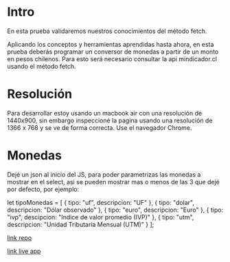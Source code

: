 # Intro

En esta prueba validaremos nuestros conocimientos del método fetch. 

Aplicando los conceptos y herramientas aprendidas hasta ahora, en esta prueba deberás programar un conversor de monedas a partir de un monto en pesos chilenos. Para esto será necesario consultar la api mindicador.cl usando el método fetch.


# Resolución

Para desarrollar estoy usando un macbook air con una resolución de 1440x900, sin embargo inspeccioné la pagina usando una resolución de 1366 x 768 y se ve de forma correcta. Use el navegador Chrome.

# Monedas
Dejé un json al inicio del JS, para poder parametrizas las monedas a mostrar en el select, asi se pueden mostrar mas o menos de las 3 que dejé por defecto, por ejemplo:

let tipoMonedas = [
    {
        tipo: "uf",
        descripcion: "UF"
    },
    {
        tipo: "dolar",
        descripcion: "Dólar observado"
    },
    {
        tipo: "euro",
        descripcion: "Euro"
    },
    {
        tipo: "ivp",
        descipcion: "Indice de valor promedio (IVP)"
    },
    {
        tipo: "utm",
        descripcion: "Unidad Tributaria Mensual (UTM)"
    }
];




[link repo](https://github.com/fisaavedrae/desafio-api)

[link live app](https://desafio-api-verge.vercel.app/)


